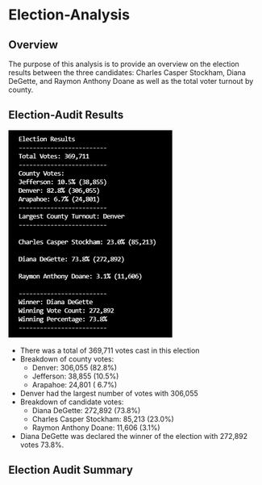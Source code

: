 # Election-Analysis

## Overview
The purpose of this analysis is to provide an overview on the election results between the three candidates: Charles Casper Stockham, Diana DeGette, and Raymon Anthony Doane as well as the total voter turnout by county. 

## Election-Audit Results
![This is an image](https://github.com/NickLegacy/Election-Analysis/blob/main/Mod%203%20-%20Deliverable%201%20-%20pic.PNG)
* There was a total of 369,711 votes cast in this election
* Breakdown of county votes:
  *   Denver:    306,055 (82.8%)
  *   Jefferson:  38,855 (10.5%)
  *   Arapahoe:   24,801 ( 6.7%)
* Denver had the largest number of votes with 306,055
* Breakdown of candidate votes:
  *   Diana DeGette:           272,892 (73.8%)
  *   Charles Casper Stockham:  85,213 (23.0%) 
  *   Raymon Anthony Doane:     11,606  (3.1%)
* Diana DeGette was declared the winner of the election with 272,892 votes 73.8%. 

## Election Audit Summary

